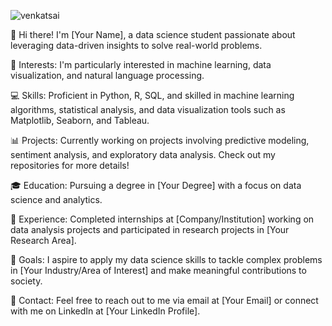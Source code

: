 ![venkatsai](https://github.com/464venkatsai/464venkatsai/assets/112299999/c03e9b70-835a-4b54-bedf-0fdb0712dee7)

👋 Hi there! I'm [Your Name], a data science student passionate about leveraging data-driven insights to solve real-world problems.

🧠 Interests: I'm particularly interested in machine learning, data visualization, and natural language processing.

💻 Skills: Proficient in Python, R, SQL, and skilled in machine learning algorithms, statistical analysis, and data visualization tools such as Matplotlib, Seaborn, and Tableau.

📊 Projects: Currently working on projects involving predictive modeling, sentiment analysis, and exploratory data analysis. Check out my repositories for more details!

🎓 Education: Pursuing a degree in [Your Degree] with a focus on data science and analytics.

💼 Experience: Completed internships at [Company/Institution] working on data analysis projects and participated in research projects in [Your Research Area].

🎯 Goals: I aspire to apply my data science skills to tackle complex problems in [Your Industry/Area of Interest] and make meaningful contributions to society.

📧 Contact: Feel free to reach out to me via email at [Your Email] or connect with me on LinkedIn at [Your LinkedIn Profile].
